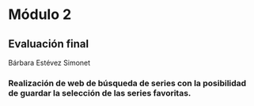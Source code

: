 # Módulo 2

## Evaluación final

Bárbara Estévez Simonet

### Realización de web de búsqueda de series con la posibilidad de guardar la selección de las series favoritas.
